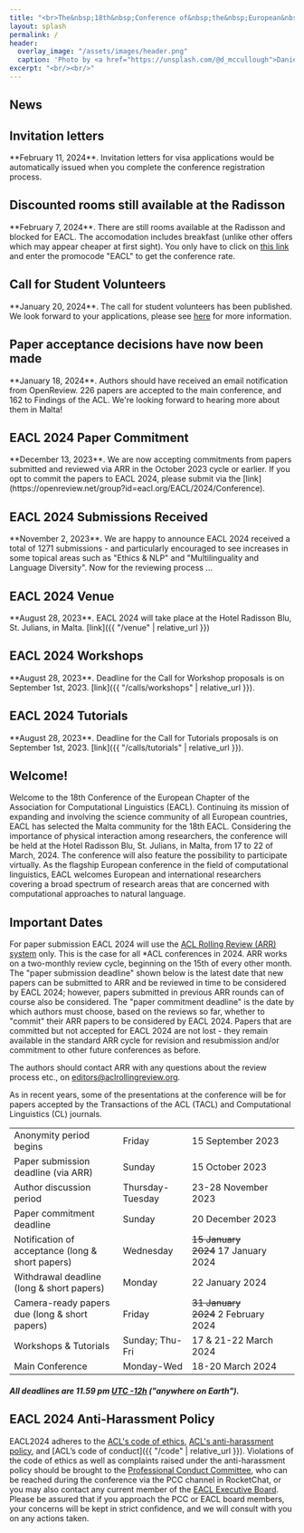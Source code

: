 ```yaml
---
title: "<br>The&nbsp;18th&nbsp;Conference of&nbsp;the&nbsp;European&nbsp;Chapter<br> of&nbsp;the&nbsp;Association for&nbsp;Computational Linguistics<br>March 17-22, 2024<br><br><br> "
layout: splash
permalink: /
header:
  overlay_image: "/assets/images/header.png"
  caption: 'Photo by <a href="https://unsplash.com/@d_mccullough">Daniel McCullough</a> on <a href="http://www.unsplash.com">Unsplash</a>'
excerpt: "<br/><br/>"
---
```

## News




<div class="notice--info" markdown="1">
  <h2 id="invitation-letter">Invitation letters</h2>
  **February 11, 2024**. Invitation letters for visa applications would be automatically issued when you complete the conference registration process.
</div>

<div class="notice--info" markdown="1">
  <h2 id="rooms-still-available">Discounted rooms still available at the Radisson</h2>
  **February 7, 2024**. There are still rooms available at the Radisson and blocked for EACL. The accomodation includes breakfast (unlike other offers which may appear cheaper at first sight). You only have to click on <a href="https://www.radissonhotels.com/en-us/hotels/radisson-blu-resort-malta-st-julians">this link</a> and enter the promocode "EACL" to get the conference rate.
</div>

<div class="notice--info" markdown="1">
  <h2 id="call-for-student-volunteers">Call for Student Volunteers</h2>
  **January 20, 2024**. The call for student volunteers has been published. We look forward to your applications, please see <a href="https://2024.eacl.org/calls/student-volunteers/">here</a> for more information.
</div>

<div class="notice--info" markdown="1">
  <h2 id="decisions-delayed">Paper acceptance decisions have now been made</h2>
  **January 18, 2024**. Authors should have received an email notification from OpenReview. 226 papers are accepted to the main conference, and 162 to Findings of the ACL. We're looking forward to hearing more about them in Malta!
</div>


<div class="notice--info" markdown="1">
  <h2 id="accepting-commitments">EACL 2024 Paper Commitment</h2>
  **December 13, 2023**. We are now accepting commitments from papers submitted and reviewed via ARR in the October 2023 cycle or earlier. If you opt to commit the papers to EACL 2024, please submit via the [link](https://openreview.net/group?id=eacl.org/EACL/2024/Conference).
</div>



<div class="notice--info" markdown="1">
  <h2 id="submissions-received">EACL 2024 Submissions Received</h2>
  **November 2, 2023**. We are happy to announce EACL 2024 received a total of 1271 submissions - and particularly encouraged to see increases in some topical areas such as "Ethics & NLP" and "Multilinguality and Language Diversity". Now for the reviewing process ...
</div>


<div class="notice--info" markdown="1">
  <h2 id="venue">EACL 2024 Venue</h2>
  **August 28, 2023**. EACL 2024 will take place at the Hotel Radisson Blu, St. Julians, in Malta. [link]({{ "/venue" | relative_url }})
</div>

<div class="notice--info" markdown="1">
  <h2 id="program-workshops">EACL 2024 Workshops</h2>
  **August 28, 2023**. Deadline for the Call for Workshop proposals is on September 1st, 2023. [link]({{ "/calls/workshops" | relative_url }}).
</div>

<div class="notice--info" markdown="1">
  <h2 id="program-workshops">EACL 2024 Tutorials</h2>
  **August 28, 2023**. Deadline for the Call for Tutorials proposals is on September 1st, 2023. [link]({{ "/calls/tutorials" | relative_url }}).
</div>

## Welcome!

Welcome to the 18th Conference of the European Chapter of the Association for Computational Linguistics (EACL). Continuing its mission of expanding and involving the science community of all European countries, EACL has selected the Malta community for the 18th EACL. Considering the importance of physical interaction among researchers, the conference will be held at the Hotel Radisson Blu, St. Julians, in Malta, from 17 to 22 of March, 2024. The conference will also feature the possibility to participate virtually. As the flagship European conference in the field of computational linguistics, EACL welcomes European and international researchers covering a broad spectrum of research areas that are concerned with computational approaches to natural language.


## Important Dates

For paper submission EACL 2024 will use the [ACL Rolling Review (ARR) system](https://aclrollingreview.org/cfp) only. This is the case for all *ACL conferences in 2024. ARR works on a two-monthly review cycle, beginning on the 15th of every other month. The "paper submission deadline" shown below is the latest date that new papers can be submitted to ARR and be reviewed in time to be considered by EACL 2024; however, papers submitted in previous ARR rounds can of course also be considered. The "paper commitment deadline" is the date by which authors must choose, based on the reviews so far, whether to "commit" their ARR papers to be considered by EACL 2024. Papers that are committed but not accepted for EACL 2024 are not lost - they remain available in the standard ARR cycle for revision and resubmission and/or commitment to other future conferences as before.

The authors should contact ARR with any questions about the review process etc., on [editors@aclrollingreview.org](mailto:editors@aclrollingreview.org).

As in recent years, some of the presentations at the conference will be for papers accepted by the Transactions of the ACL (TACL) and Computational Linguistics (CL) journals.

<table class="table-dates">
    <tbody>
        <tr>
            <td>Anonymity period begins</td>
            <td>Friday</td>
            <td>15&nbsp;September 2023</td>
        </tr>
        <tr>
            <td>Paper submission deadline (via ARR)</td>
            <td>Sunday</td>
            <td>15&nbsp;October 2023</td>
        </tr>
        <tr>
            <td>Author discussion period</td>
            <td>Thursday-Tuesday</td>
            <td>23-28&nbsp;November 2023</td>
        </tr>
        <tr>
            <td>Paper commitment deadline</td>
            <td>Sunday</td>
            <td>20&nbsp;December 2023</td>
        </tr>
        <tr>
            <td>Notification of acceptance (long & short papers)</td>
            <td>Wednesday</td>
            <td><s>15&nbsp;January 2024</s>&nbsp;17&nbsp;January 2024 </td>
        </tr>
        <tr>
            <td>Withdrawal deadline (long & short papers)</td>
            <td>Monday</td>
            <td>22&nbsp;January 2024</td>
        </tr>
        <tr>
            <td>Camera-ready papers due (long & short papers)</td>
            <td>Friday</td>
            <td><s>31&nbsp;January 2024</s>&nbsp;2&nbsp;February 2024 </td>
       </tr>
        <tr>
            <td>Workshops & Tutorials</td>
            <td>Sunday; Thu-Fri</td>
            <td>17 & 21-22&nbsp;March 2024</td>
        </tr>
        <tr>
            <td>Main Conference</td>
            <td>Monday-Wed</td>
            <td>18-20&nbsp;March 2024</td>
        </tr>
    </tbody>
</table>

##### All deadlines are 11.59 pm [UTC -12h](https://www.timeanddate.com/time/zone/timezone/utc-12) ("anywhere on Earth").

## EACL 2024 Anti-Harassment Policy

EACL2024 adheres to the [ACL's code of ethics](https://www.aclweb.org/portal/content/acl-code-ethics), [ACL's anti-harassment policy](https://www.aclweb.org/adminwiki/index.php?title=Anti-Harassment_Policy), and [ACL’s code of conduct]({{ "/code" | relative_url }}). Violations of the code of ethics as well as complaints raised under the anti-harassment policy should be brought to the [Professional Conduct Committee](https://www.aclweb.org/adminwiki/index.php?title=Professional_Conduct_Committee), who can be reached during the conference via the PCC channel in RocketChat, or you may also contact any current member of the [EACL Executive Board](http://eacl.org/general/#officers). Please be assured that if you approach the PCC or EACL board members, your concerns will be kept in strict confidence, and we will consult with you on any actions taken.
